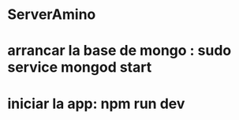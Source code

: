 # ServerAmino
# arrancar la base de mongo  : sudo service mongod start
# iniciar la app: npm run dev
